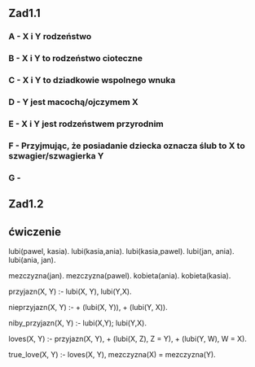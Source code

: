 ## Zad1.1
### A - X i Y rodzeństwo
### B - X i Y to rodzeństwo cioteczne 
### C - X i Y to dziadkowie wspolnego wnuka
### D - Y jest macochą/ojczymem X
### E - X i Y jest rodzeństwem przyrodnim
### F - Przyjmując, że posiadanie dziecka oznacza ślub to X to szwagier/szwagierka Y 
### G - 
## Zad1.2

## ćwiczenie 
lubi(pawel, kasia).
lubi(kasia,ania).
lubi(kasia,pawel).
lubi(jan, ania).
lubi(ania, jan).

mezczyzna(jan).
mezczyzna(pawel).
kobieta(ania).
kobieta(kasia).

przyjazn(X, Y) :-
    lubi(X, Y),
    lubi(Y,X).

nieprzyjazn(X, Y) :-
    \+ (lubi(X, Y)),
    \+ (lubi(Y, X)).
       
niby_przyjazn(X, Y) :-
    lubi(X,Y);
    lubi(Y,X).

loves(X, Y) :-
    przyjazn(X, Y),
    \+ (lubi(X, Z), Z \= Y),
    \+ (lubi(Y, W), W \= X).

true_love(X, Y) :-
    loves(X, Y),
    mezczyzna(X) \= mezczyzna(Y).
    
